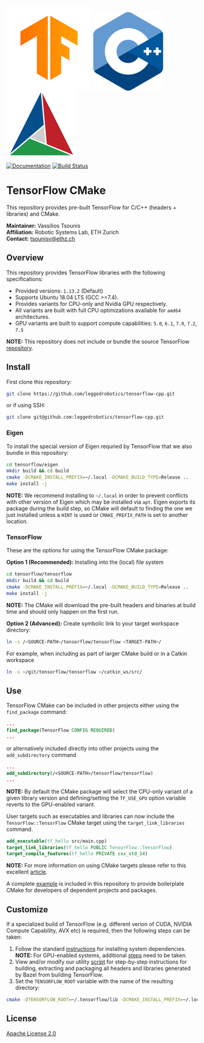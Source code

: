 ![TensorFlow](doc/figures/tensorflow-logo.png)
![C++](doc/figures/cpp-logo.png)
![CMake](doc/figures/cmake-logo.png)

[![Documentation](https://img.shields.io/badge/api-reference-blue.svg)](http://docs.leggedrobotics.com/tensorflow/)
[![Build Status](https://ci.leggedrobotics.com/buildStatus/icon?job=github_leggedrobotics/tensorflow-cpp/master)](https://ci.leggedrobotics.com/job/github_leggedrobotics/job/tensorflow-cpp/job/master/)

# TensorFlow CMake

This repository provides pre-built TensorFlow for C/C++ (headers + libraries) and CMake.

**Maintainer:** Vassilios Tsounis  
**Affiliation:** Robotic Systems Lab, ETH Zurich  
**Contact:** tsounisv@ethz.ch

## Overview

This repository provides TensorFlow libraries with the following specifications:  

  - Provided versions: `1.13.2` (Default)
  - Supports Ubuntu 18.04 LTS (GCC >=7.4).  
  - Provides variants for CPU-only and Nvidia GPU respectively.  
  - All variants are built with full CPU optimizations available for `amd64` architectures.  
  - GPU variants are built to support compute capabilities: `5.0`, `6.1`, `7.0`, `7.2`, `7.5`  

**NOTE:** This repository does not include or bundle the source TensorFlow [repository](https://github.com/tensorflow/tensorflow).

## Install

First clone this repository:
```bash
git clone https://github.com/leggedrobotics/tensorflow-cpp.git
```
or if using SSH:
```bash
git clone git@github.com:leggedrobotics/tensorflow-cpp.git
```

### Eigen

To install the special version of Eigen requried by TensorFlow that we also bundle in this repository:
```bash
cd tensorflow/eigen
mkdir build && cd build
cmake -DCMAKE_INSTALL_PREFIX=~/.local -DCMAKE_BUILD_TYPE=Release ..
make install -j
```
**NOTE:** We recommend installing to `~/.local` in order to prevent conflicts with other version of Eigen which may be installed via `apt`. Eigen exports its package during the build step, so CMake will default to finding the one we just installed unless a `HINT` is used or `CMAKE_PREFIX_PATH` is set to another location.  

### TensorFlow

These are the options for using the TensorFlow CMake package:

**Option 1 (Recommended):** Installing into the (local) file system
```bash
cd tensorflow/tensorflow
mkdir build && cd build
cmake -DCMAKE_INSTALL_PREFIX=~/.local -DCMAKE_BUILD_TYPE=Release ..
make install -j
```
**NOTE:** The CMake will download the pre-built headers and binaries at build time and should only happen on the first run.

**Option 2 (Advanced):** Create symbolic link to your target workspace directory:
```bash
ln -s /<SOURCE-PATH>/tensorflow/tensorflow <TARGET-PATH>/
```

For example, when including as part of larger CMake build or in a Catkin workspace
```bash
ln -s ~/git/tensorflow/tensorflow ~/catkin_ws/src/
```

## Use

TensorFlow CMake can be included in other projects either using the `find_package` command:
```CMake
...
find_package(TensorFlow CONFIG REQUIRED)
...
```

or alternatively included directly into other projects using the `add_subdirectory` command
```CMake
...
add_subdirectory(/<SOURCE-PATH>/tensorflow/tensorflow)
...
```
**NOTE:** By default the CMake package will select the CPU-only variant of a given library version and defining/setting the `TF_USE_GPU` option variable reverts to the GPU-enabled variant.

User targets such as executables and libraries can now include the `TensorFlow::TensorFlow` CMake target using the `target_link_libraries` command.
```CMake
add_executable(tf_hello src/main.cpp)
target_link_libraries(tf_hello PUBLIC TensorFlow::TensorFlow)
target_compile_features(tf_hello PRIVATE cxx_std_14)
```
**NOTE:** For more information on using CMake targets please refer to this excellent [article](https://pabloariasal.github.io/2018/02/19/its-time-to-do-cmake-right/).

A complete [example](https://github.com/leggedrobotics/tensorflow-cpp/tree/master/tensorflow/examples) is included in this repository to provide boilerplate CMake for developers of dependent projects and packages.

## Customize

If a specialized build of TensorFlow (e.g. different verion of CUDA, NVIDIA Compute Capability, AVX etc) is required, then the following steps can be taken:  
1. Follow the standard [instructions](https://www.tensorflow.org/install/source) for installing system dependencies.  
**NOTE:** For GPU-enabled systems, additional [steps](https://www.tensorflow.org/install/gpu) need to be taken.  
2. View and/or modify our utility [script](https://github.com/leggedrobotics/tensorflow-cpp/blob/master/tensorflow/bin/build.sh) for step-by-step instructions for building, extracting and packaging all headers and libraries generated by Bazel from building TensorFlow.  
3. Set the `TENSORFLOW_ROOT` variable with the name of the resulting directory:
```bash
cmake -DTENSORFLOW_ROOT=~/.tensorflow/lib -DCMAKE_INSTALL_PREFIX=~/.local -DCMAKE_BUILD_TYPE=Release ..
```

## License

[Apache License 2.0](LICENSE)

